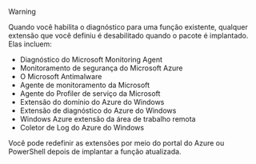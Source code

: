 > [!WARNING]
> Quando você habilita o diagnóstico para uma função existente, qualquer extensão que você definiu é desabilitado quando o pacote é implantado. Elas incluem:
>
> * Diagnóstico do Microsoft Monitoring Agent
> * Monitoramento de segurança do Microsoft Azure
> * O Microsoft Antimalware                 
> * Agente de monitoramento da Microsoft
> * Agente do Profiler de serviço da Microsoft      
> * Extensão do domínio do Azure do Windows        
> * Extensão de diagnóstico do Azure do Windows   
> * Windows Azure extensão da área de trabalho remota
> * Coletor de Log do Azure do Windows
>
> Você pode redefinir as extensões por meio do portal do Azure ou PowerShell depois de implantar a função atualizada.
>
